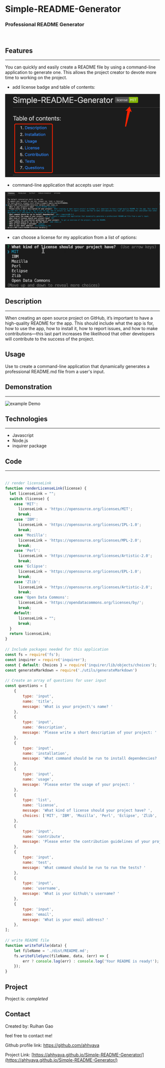 # <Simple-README-Generator>

# Simple-README-Generator
### Professional README Generator
<br>

## Features
---
You can quickly and easily create a README file by using a command-line application to generate one. This allows the project creator to devote more time to working on the project.


* add license badge and table of contents:

![feature1](./1.png)


* command-line application that accepts user input:

![feature1](./2.png)


* can choose a license for my application from a list of options:

![feature1](./3.png)


## Description
---
When creating an open source project on GitHub, it’s important to have a high-quality README for the app. This should include what the app is for, how to use the app, how to install it, how to report issues, and how to make contributions—this last part increases the likelihood that other developers will contribute to the success of the project.


## Usage

Use to create a command-line application that dynamically generates a professional README.md file from a user's input.

## Demonstration
---
![example Demo](./demo.gif)


## Technologies
---
* Javascript
* Node.js
* inquirer package


## Code 
---
```JavaScript

// render licenseLink 
function renderLicenseLink(license) {
  let licenseLink = "";
  switch (license) {
    case 'MIT':
      licenseLink = 'https://opensource.org/licenses/MIT';
      break;
    case 'IBM':
      licenseLink = 'https://opensource.org/licenses/IPL-1.0';
      break;
    case 'Mozilla':
      licenseLink = 'https://opensource.org/licenses/MPL-2.0';
      break;
    case 'Perl':
      licenseLink = 'https://opensource.org/licenses/Artistic-2.0';
      break;
    case 'Eclipse':
      licenseLink = 'https://opensource.org/licenses/EPL-1.0';
      break;
    case 'Zlib':
      licenseLink = 'https://opensource.org/licenses/Artistic-2.0';
      break;
    case 'Open Data Commons':
      licenseLink = 'https://opendatacommons.org/licenses/by/';
      break;
    default:
      licenseLink = "";
      break;
  }
  return licenseLink;
}

// Include packages needed for this application
const fs = require('fs');
const inquirer = require('inquirer');
const { default: Choices } = require('inquirer/lib/objects/choices');
const generateMarkdown = require('./utils/generateMarkdown')

// Create an array of questions for user input
const questions = [
    {
        type: 'input',
        name: 'title',
        message: 'What is your project\'s name? '
    },
    {
        type: 'input',
        name: 'description',
        message: 'Please write a short description of your project: '
    },
    {
        type: 'input',
        name: 'installation',
        message: 'What command should be run to install dependencies? '
    },
    {
        type: 'input',
        name: 'usage',
        message: 'Please enter the usage of your project: '
    },
    {
        type: 'list',
        name: 'license',
        message: 'What kind of license should your project have? ',
        choices: ['MIT', 'IBM', 'Mozilla', 'Perl', 'Eclipse', 'Zlib', 'Open Data Commons', 'None']
    },
    {
        type: 'input',
        name: 'contribute',
        message: 'Please enter the contribution guidelines of your project: '
    },
    {
        type: 'input',
        name: 'test',
        message: 'What command should be run to run the tests? '
    },
    {
        type: 'input',
        name: 'username',
        message: 'What is your Github\'s username? '
    },
    {
        type: 'input',
        name: 'email',
        message: 'What is your email address? '
    },
];

// write README file
function writeToFile(data) {
    let fileName = './dist/README.md';
    fs.writeFileSync(fileName, data, (err) => {
        err ? console.log(err) : console.log('Your README is ready!');
    });
}

```
## Project
Project is: _completed_ 

## Contact
Created by: Ruihan Gao

feel free to contact me!

Github profile link: https://github.com/ahhyaya

Project Link: [https://ahhyaya.github.io/Simple-README-Generator/](https://ahhyaya.github.io/Simple-README-Generator/)